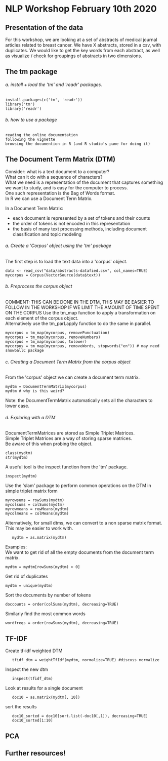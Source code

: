 # NLP Workshop February 10th 2020

## Presentation of the data

For this workshop, we are looking at a set of abstracts of medical journal articles related to breast cancer.
We have X abstracts, stored in a csv, with duplicates. 
We would like to get the key words from each abstract, as well as visualize / check for groupings of abstracts in two dimensions.

## The tm package

###### a. install + load the 'tm' and 'readr' packages.
```
install.packages(c('tm', 'readr'))
library('tm')
library('readr')
```
###### b. how to use a package
    reading the online documentation
    following the vignette
    browsing the documention in R (and R studio's pane for doing it)
   
## The Document Term Matrix (DTM)

Consider: what is a text document to a computer?  
What can it do with a sequence of characters?  
What we need is a representation of the document that captures something we want to study, and is easy for the computer to process.  
One such representation is the Bag of Words format.   
In R we can use a Document Term Matrix.  


In a Document Term Matrix:
  - each document is represented by a set of tokens and their counts  
  - the order of tokens is not encoded in this representation  
  - the basis of many text processing methods, including document classification and topic modeling  

###### a.  Create a 'Corpus' object using the 'tm' package
The first step is to load the text data into a 'corpus' object.
```
data <- read_csv("data/abstracts-datafied.csv", col_names=TRUE)
mycorpus = Corpus(VectorSource(data$text))
```

###### b.  Preprocess the corpus object
COMMENT: THIS CAN BE DONE IN THE DTM, THIS MAY BE EASIER TO FOLLOW IN THE WORKSHOP IF WE LIMIT THE AMOUNT OF TIME SPENT ON THE CORPUS
Use the tm_map function to apply a transformation on each element of the corpus object.  
Alternatively use the tm_parLapply function to do the same in parallel.
```
mycorpus = tm_map(mycorpus, removePunctuation)
mycorpus = tm_map(mycorpus, removeNumbers)
mycorpus = tm_map(mycorpus, tolower)
mycorpus = tm_map(mycorpus, removeWords, stopwords("en")) # may need snowballC package
```
###### c. Creating a Document Term Matrix from the corpus object    
From the 'corpus' object we can create a document term matrix.
```
mydtm = DocumentTermMatrix(mycorpus)
mydtm # why is this weird?
```
Note: the DocumentTermMatrix automatically sets all the characters to lower case.

###### d. Exploring with a DTM  
DocumentTermMatrices are stored as Simple Triplet Matrices.  
Simple Triplet Matrices are a way of storing sparse matrices.  
Be aware of this when probing the object.  
```
class(mydtm)
str(mydtm)
```

A useful tool is the inspect function from the 'tm' package.
```
inspect(mydtm)
```

Use the 'slam' package to perform common operations on the DTM in simple triplet matrix form
```
myrowsums = rowSums(mydtm)
mycolsums = colSums(mydtm)
myrowmeans = rowMeans(mydtm)
mycolmeans = colMeans(mydtm)
```

Alternatively, for small dtms, we can convert to a non sparse matrix format.  
This may be easier to work with.
```
   mydtm = as.matrix(mydtm)
```

Examples:  
We want to get rid of all the empty documents from the document term matrix.
```
mydtm = mydtm[rowSums(mydtm) > 0]
```
Get rid of duplicates
```
mydtm = unique(mydtm)
```
Sort the documents by number of tokens
```
doccounts = order(colSums(mydtm), decreasing=TRUE)
```
Similarly find the most common words
```
wordfreqs = order(rowSums(mydtm), decreasing=TRUE)
``` 
## TF-IDF

Create tf-idf weighted DTM
```
   tfidf_dtm = weightTfIdf(mydtm, normalize=TRUE) #discuss normalize
```

Inspect the new dtm
```
   inspect(tfidf_dtm)
```

Look at results for a single document
```
   doc10 = as.matrix(mydtm[, 10])
```

sort the results
```
   doc10_sorted = doc10[sort.list(-doc10[,1]), decreasing=TRUE]
   doc10_sorted[1:10] 
```

## PCA

## Further resources!
